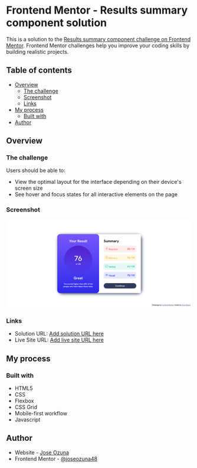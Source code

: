 # Frontend Mentor - Results summary component solution

This is a solution to the [Results summary component challenge on Frontend Mentor](https://www.frontendmentor.io/challenges/results-summary-component-CE_K6s0maV). Frontend Mentor challenges help you improve your coding skills by building realistic projects. 

## Table of contents

- [Overview](#overview)
  - [The challenge](#the-challenge)
  - [Screenshot](#screenshot)
  - [Links](#links)
- [My process](#my-process)
  - [Built with](#built-with)
- [Author](#author)

## Overview

### The challenge

Users should be able to:

- View the optimal layout for the interface depending on their device's screen size
- See hover and focus states for all interactive elements on the page

### Screenshot

![](./assets/screenshot/Screenshot.png)

### Links

- Solution URL: [Add solution URL here](https://www.frontendmentor.io/solutions/build-page-using-htmlcss-and-javascript-lGWZfE5lYv)
- Live Site URL: [Add live site URL here](https://joseozuna48.github.io/results-summary-component/)

## My process

### Built with

- HTML5
- CSS 
- Flexbox
- CSS Grid
- Mobile-first workflow
- Javascript

## Author

- Website - [Jose Ozuna](https://www.your-site.com)
- Frontend Mentor - [@joseozuna48](https://www.frontendmentor.io/profile/joseozuna48)

